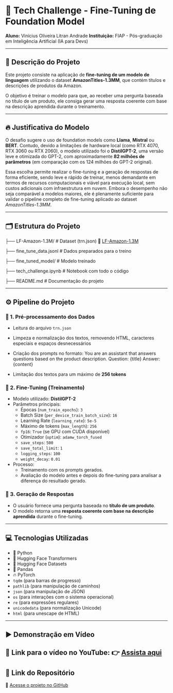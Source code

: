 # 🚀 Tech Challenge - Fine-Tuning de Foundation Model

**Aluno:** Vinícius Oliveira Litran Andrade
**Instituição:** FIAP - Pós-graduação em Inteligência Artificial (IA para Devs)

---

## 📜 Descrição do Projeto

Este projeto consiste na aplicação de **fine-tuning de um modelo de linguagem** utilizando o dataset **AmazonTitles-1.3MM**, que contém títulos e descrições de produtos da Amazon.

O objetivo é treinar o modelo para que, ao receber uma pergunta baseada no título de um produto, ele consiga gerar uma resposta coerente com base na descrição aprendida durante o treinamento.

---

## 🔥 Justificativa do Modelo

O desafio sugere o uso de foundation models como **Llama**, **Mistral** ou **BERT**. Contudo, devido a limitações de hardware local (como RTX 4070, RTX 3060 ou RTX 2060), o modelo utilizado foi o **DistilGPT-2**, uma versão leve e otimizada do GPT-2, com aproximadamente **82 milhões de parâmetros** (em comparação com os 124 milhões do GPT-2 original).

Essa escolha permite realizar o fine-tuning e a geração de respostas de forma eficiente, sendo leve e rápido de treinar, menos demandante em termos de recursos computacionais e viável para execução local, sem custos adicionais com infraestrutura em nuvem. Embora o desempenho não seja comparável a modelos maiores, ele é plenamente suficiente para validar o pipeline completo de fine-tuning aplicado ao dataset _AmazonTitles-1.3MM_.

---

## 🗂️ Estrutura do Projeto

├── LF-Amazon-1.3M/ # Dataset (trn.json) 🔗 [LF-Amazon-1.3M](https://drive.google.com/file/d/12zH4mL2RX8iSvH0VCNnd3QxO4DzuHWnK/view)

├── fine_tune_data.jsonl # Dados preparados para o treino 

├── fine_tuned_model/ # Modelo treinado

├── tech_challenge.ipynb # Notebook com todo o código 

├── README.md # Documentação do projeto

---

## ⚙️ Pipeline do Projeto

### 🔹 1. Pré-processamento dos Dados
- Leitura do arquivo `trn.json` 
- Limpeza e normalização dos textos, removendo HTML, caracteres especiais e espaços desnecessários
- Criação dos prompts no formato:
You are an assistant that answers questions based on the product description.
Question: {title}
Answer: {content}

- Limitação dos textos para um máximo de **256 tokens**

### 🔹 2. Fine-Tuning (Treinamento)
- Modelo utilizado: **DistilGPT-2** 
- Parâmetros principais:
  - Épocas (`num_train_epochs`): `3` 
  - Batch Size (`per_device_train_batch_size`): `16` 
  - Learning Rate (`learning_rate`): `5e-5` 
  - Máximo de tokens (`max_length`): `256`
  - `fp16`: `True` (se GPU com CUDA disponível)
  - Otimizador (`optim`): `adamw_torch_fused`
  - `save_steps`: `500`
  - `save_total_limit`: `1`
  - `logging_steps`: `100`
  - `weight_decay`: `0.01`
- Processo:
  - Treinamento com os prompts gerados.
  - Avaliação do modelo antes e depois do fine-tuning para analisar a diferença do resultado gerado.

### 🔹 3. Geração de Respostas
- O usuário fornece uma pergunta baseada no **título de um produto**.
- O modelo retorna uma **resposta coerente com base na descrição aprendida** durante o fine-tuning.

---

## 💻 Tecnologias Utilizadas

- 🐍 Python
- 🤗 Hugging Face Transformers
- 🤗 Hugging Face Datasets
- 🐼 Pandas
- 🔥 PyTorch
- `tqdm` (para barras de progresso)
- `pathlib` (para manipulação de caminhos)
- `json` (para manipulação de JSON)
- `os` (para interações com o sistema operacional)
- `re` (para expressões regulares)
- `unicodedata` (para normalização Unicode)
- `html` (para unescape de HTML)

---

## ▶️ Demonstração em Vídeo

🎥 Link para o vídeo no YouTube:
👉 [Assista aqui](https://www.youtube.com/watch?v=dFVNFzl4OXM)
---

## 📂 Link do Repositório

🔗 [Acesse o projeto no GitHub](https://github.com/UnB-EngEnerg-180028863/Terceiro-Tech-Challenge) 
